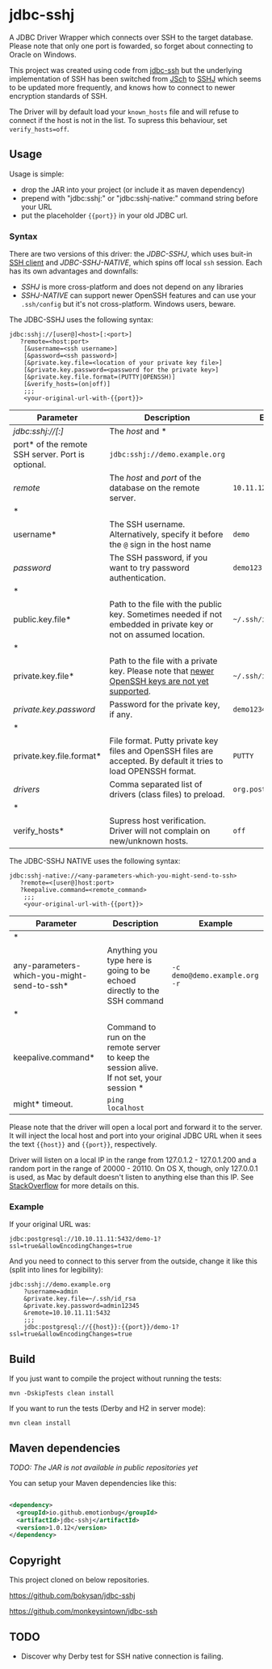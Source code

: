 # jdbc-sshj

A JDBC Driver Wrapper which connects over SSH to the target database. Please note that only one port
is fowarded, so forget about connecting to Oracle on Windows.

This project was created using code from [jdbc-ssh](https://github.com/monkeysintown/jdbc-ssh) but
the underlying implementation of SSH has been switched from [JSch](http://www.jcraft.com/jsch/) to
[SSHJ](https://github.com/hierynomus/sshj) which seems to be updated more frequently, and knows how
to connect to newer encryption standards of SSH.

The Driver will by default load your `known_hosts` file and will refuse to connect if the host is
not in the list. To supress this behaviour, set `verify_hosts=off`.

## Usage

Usage is simple:

- drop the JAR into your project (or include it as maven dependency)
- prepend with "jdbc:sshj:" or "jdbc:sshj-native:" command string before your URL
- put the placeholder `{{port}}` in your old JDBC url.

### Syntax

There are two versions of this driver: the *JDBC-SSHJ*, which uses
buit-in [SSH client](https://github.com/hierynomus/sshj) and *JDBC-SSHJ-NATIVE*, which spins off
local `ssh` session. Each has its own advantages and downfalls:

- *SSHJ* is more cross-platform and does not depend on any libraries
- *SSHJ-NATIVE* can support newer OpenSSH features and can use your `.ssh/config` but it's not
  cross-platform. Windows users, beware.

The JDBC-SSHJ uses the following syntax:

```
jdbc:sshj://[user@]<host>[:<port>]
   ?remote=<host:port>
	[&username=<ssh username>]
	[&password=<ssh password>]
	[&private.key.file=<location of your private key file>]
	[&private.key.password=<password for the private key>]
	[&private.key.file.format=(PUTTY|OPENSSH)]
	[&verify_hosts=(on|off)]
	;;;
	<your-original-url-with-{{port}}>
```

| Parameter | Description | Example |                                                                       
| --- | --- | --- |                         
| *jdbc:sshj://<host>[:<port>]* | The *host* and *
port* of the remote SSH server. Port is optional. | `jdbc:sshj://demo.example.org` |
| *remote* | The *host* and *port* of the database on the remote server. | `10.11.12.13:5432` |
| *
username* | The SSH username. Alternatively, specify it before the `@` sign in the host name | `demo` |
| *password*| The SSH password, if you want to try password authentication. | `demo123` |
| *
public.key.file* | Path to the file with the public key. Sometimes needed if not embedded in private key or not on assumed location. | `~/.ssh/id_rsa.pub` |
| *
private.key.file* | Path to the file with a private key. Please note that [newer OpenSSH keys are not yet supported](https://github.com/hierynomus/sshj/issues/276).  | `~/.ssh/id_rsa` |
| *private.key.password* | Password for the private key, if any. | `demo1234` |
| *
private.key.file.format* | File format. Putty private key files and OpenSSH files are accepted. By default it tries to load OPENSSH format. | `PUTTY` | 
| *drivers* | Comma separated list of drivers (class files) to preload. | `org.postgresql.Driver` | 
| *
verify_hosts* | Supress host verification. Driver will not complain on new/unknown hosts. | `off` | 

The JDBC-SSHJ NATIVE uses the following syntax:

```
jdbc:sshj-native://<any-parameters-which-you-might-send-to-ssh>
   ?remote=<[user@]host:port>
   ?keepalive.command=<remote_command>
	;;;
	<your-original-url-with-{{port}}>
```

| Parameter | Description | Example |                                                                       
| --- | --- | --- |                         
| *
any-parameters-which-you-might-send-to-ssh* | Anything you type here is going to be echoed directly to the SSH command | `-c demo@demo.example.org -r` | 
| *
keepalive.command* | Command to run on the remote server to keep the session alive. If not set, your session *
might* timeout. | `ping localhost` |

Please note that the driver will open a local port and forward it to the server. It will inject the
local host and port into your original JDBC URL when it sees the text `{{host}}` and `{{port}}`,
respectively.

Driver will listen on a local IP in the range from 127.0.1.2 - 127.0.1.200 and a random port in the
range of 20000 - 20110. On OS X, though, only 127.0.0.1 is used, as Mac by default doesn't listen to
anything else than this IP. See
[StackOverflow](https://superuser.com/questions/458875/how-do-you-get-loopback-addresses-other-than-127-0-0-1-to-work-on-os-x)
for more details on this.

### Example

If your original URL was:

```
jdbc:postgresql://10.10.11.11:5432/demo-1?ssl=true&allowEncodingChanges=true
```

And you need to connect to this server from the outside, change it like this (split into lines for
legibility):

```
jdbc:sshj://demo.example.org
	?username=admin
	&private.key.file=~/.ssh/id_rsa
	&private.key.password=admin12345
	&remote=10.10.11.11:5432
	;;;
	jdbc:postgresql://{{host}}:{{port}}/demo-1?ssl=true&allowEncodingChanges=true
```

## Build

If you just want to compile the project without running the tests:

```
mvn -DskipTests clean install
```

If you want to run the tests (Derby and H2 in server mode):

```
mvn clean install
```

## Maven dependencies

*TODO: The JAR is not available in public repositories yet*

You can setup your Maven dependencies like this:

```xml

<dependency>
  <groupId>io.github.emotionbug</groupId>
  <artifactId>jdbc-sshj</artifactId>
  <version>1.0.12</version>
</dependency>
```

## Copyright

This project cloned on below repositories.

https://github.com/bokysan/jdbc-sshj

https://github.com/monkeysintown/jdbc-ssh

## TODO

- Discover why Derby test for SSH native connection is failing.
